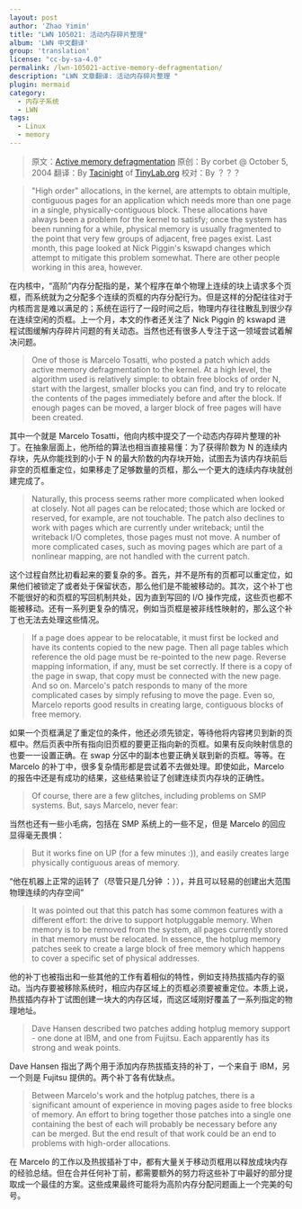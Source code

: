 ```yaml
---
layout: post
author: 'Zhao Yimin'
title: "LWN 105021: 活动内存碎片整理"
album: 'LWN 中文翻译'
group: 'translation'
license: "cc-by-sa-4.0"
permalink: /lwn-105021-active-memory-defragmentation/
description: "LWN 文章翻译: 活动内存碎片整理 "
plugin: mermaid
category:
  - 内存子系统
  - LWN
tags:
  - Linux
  - memory
---
```


> 原文：[Active memory defragmentation](https://lwn.net/Articles/105021/)
> 原创：By corbet @ October 5, 2004
> 翻译：By [Tacinight](https://github.com/tacinight) of [TinyLab.org][1]
> 校对：By ？？？

> "High order" allocations, in the kernel, are attempts to obtain multiple, contiguous pages for an application which needs more than one page in a single, physically-contiguous block. These allocations have always been a problem for the kernel to satisfy; once the system has been running for a while, physical memory is usually fragmented to the point that very few groups of adjacent, free pages exist. Last month, this page looked at Nick Piggin's kswapd changes which attempt to mitigate this problem somewhat. There are other people working in this area, however.

在内核中，“高阶”内存分配指的是，某个程序在单个物理上连续的块上请求多个页框，而系统就为之分配多个连续的页框的内存分配行为。但是这样的分配往往对于内核而言是难以满足的；系统在运行了一段时间之后，物理内存往往散乱到很少存在连续空闲的页框。上一个月，本文的作者还关注了 Nick Piggin 的 kswapd 进程试图缓解内存碎片问题的有关动态。当然也还有很多人专注于这一领域尝试着解决问题。

> One of those is Marcelo Tosatti, who posted a patch which adds active memory defragmentation to the kernel. At a high level, the algorithm used is relatively simple: to obtain free blocks of order N, start with the largest, smaller blocks you can find, and try to relocate the contents of the pages immediately before and after the block. If enough pages can be moved, a larger block of free pages will have been created.

其中一个就是 Marcelo Tosatti，他向内核中提交了一个动态内存碎片整理的补丁。在抽象层面上，他所给的算法也相当直接易懂：为了获得阶数为 N 的连续内存块，先从你能找到的小于 N 的最大阶数的内存块开始，试图去为该内存块前后非空的页框重定位，如果移走了足够数量的页框，那么一个更大的连续内存块就创建完成了。

> Naturally, this process seems rather more complicated when looked at closely. Not all pages can be relocated; those which are locked or reserved, for example, are not touchable. The patch also declines to work with pages which are currently under writeback; until the writeback I/O completes, those pages must not move. A number of more complicated cases, such as moving pages which are part of a nonlinear mapping, are not handled with the current patch.

这个过程自然比初看起来的要复杂的多。首先，并不是所有的页都可以重定位，如果他们被锁定了或者处于保留状态，那么他们是不能被移动的。其次，这个补丁也不能很好的和页框的写回机制共处，因为直到写回的 I/O 操作完成，这些页也都不能被移动。还有一系列更复杂的情况，例如当页框是被非线性映射的，那么这个补丁也无法去处理这些情况。

> If a page does appear to be relocatable, it must first be locked and have its contents copied to the new page. Then all page tables which reference the old page must be re-pointed to the new page. Reverse mapping information, if any, must be set correctly. If there is a copy of the page in swap, that copy must be connected with the new page. And so on. Marcelo's patch responds to many of the more complicated cases by simply refusing to move the page. Even so, Marcelo reports good results in creating large, contiguous blocks of free memory.

如果一个页框满足了重定位的条件，他还必须先锁定，等待他将内容拷贝到新的页框中。然后页表中所有指向旧页框的要更正指向新的页框。如果有反向映射信息的也要一一设置正确。在 swap 分区中的副本也要正确关联到新的页框。等等。在 Marcelo 的补丁中，很多复杂情形都是尝试着不去做处理。即使如此，Marcelo 的报告中还是有成功的结果，这些结果验证了创建连续页内存块的正确性。

> Of course, there are a few glitches, including problems on SMP systems. But, says Marcelo, never fear:

当然也还有一些小毛病，包括在 SMP 系统上的一些不足，但是 Marcelo 的回应显得毫无畏惧：

> But it works fine on UP (for a few minutes :)), and easily creates large physically contiguous areas of memory.

“他在机器上正常的运转了（尽管只是几分钟 ：）），并且可以轻易的创建出大范围物理连续的内存空间”

> It was pointed out that this patch has some common features with a different effort: the drive to support hotpluggable memory. When memory is to be removed from the system, all pages currently stored in that memory must be relocated. In essence, the hotplug memory patches seek to create a large block of free memory which happens to cover a specific set of physical addresses.

他的补丁也被指出和一些其他的工作有着相似的特性，例如支持热拔插内存的驱动。当内存要被移除系统时，相应内存区域上的页框必须要被重定位。本质上说，热拔插内存补丁试图创建一块大的内存区域，而这区域刚好覆盖了一系列指定的物理地址。

> Dave Hansen described two patches adding hotplug memory support - one done at IBM, and one from Fujitsu. Each apparently has its strong and weak points.

Dave Hansen 指出了两个用于添加内存热拔插支持的补丁，一个来自于 IBM，另一个则是 Fujitsu 提供的。两个补丁各有优缺点。

> Between Marcelo's work and the hotplug patches, there is a significant amount of experience in moving pages aside to free blocks of memory. An effort to bring together those patches into a single one containing the best of each will probably be necessary before any can be merged. But the end result of that work could be an end to problems with high-order allocations.

在 Marcelo 的工作以及热拔插补丁中，都有大量关于移动页框用以释放成块内存的经验总结。但在合并任何补丁前，都需要额外的努力将这些补丁中最好的部分提取成一个最佳的方案。这些成果最终可能将为高阶内存分配问题画上一个完美的句号。

[1]: http://tinylab.org
